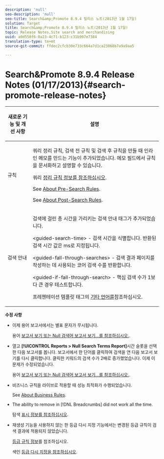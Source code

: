 ```yaml
---
description: 'null'
seo-description: 'null'
seo-title: Search&amp;Promote 8.9.4 릴리스 노트(2013년 1월 17일)
solution: Target
title: Search&amp;Promote 8.9.4 릴리스 노트(2013년 1월 17일)
topic: Release Notes,Site search and merchandising
uuid: a9d550f6-0a23-4c71-b123-c31b997e7384
translation-type: tm+mt
source-git-commit: ffdec2cfcb30e733c664a7d1ca23868b7a9a9aa5

---
```



# Search&amp;Promote 8.9.4 Release Notes (01/17/2013){#search-promote-release-notes}

<table> 
 <thead> 
  <tr> 
   <th colname="col1" class="entry"> <p>새로운 기능 및 개선 사항 </p> </th> 
   <th colname="col2" class="entry"> <p>설명 </p> </th> 
  </tr> 
 </thead>
 <tbody> 
  <tr> 
   <td colname="col1"> <p>규칙 </p> </td> 
   <td colname="col2"> <p> 쿼리 정리 규칙, 검색 전 규칙 및 검색 후 규칙을 만들 때 인라인 메모를 만드는 기능이 추가되었습니다. 메모 필드에서 규칙을 문서화하고 설명할 수 있습니다. </p> <p>쿼리 <a href="../c-about-rules-menu/c-about-query-cleaning-rules.md#concept_17F3CDDC3C8A4128AF092A82B777B86C" format="dita" scope="local"> 정리 규칙 정보를 참조하십시오</a>. </p> <p>See <a href="../c-about-rules-menu/c-about-pre-search-rules.md#concept_5BF84BB6FACB4645BA9CB7496A01CD1F" format="dita" scope="local"> About Pre-Search Rules</a>. </p> <p>See <a href="../c-about-rules-menu/c-about-post-search-rules.md#concept_AF6ADFCC0ADF4A788003964939917FDE" format="dita" scope="local"> About Post-Search Rules</a>. </p> </td> 
  </tr> 
  <tr> 
   <td colname="col1"> <p>검색 안내 </p> </td> 
   <td colname="col2"> <p> 검색에 걸린 총 시간을 가리키는 검색 안내 태그가 추가되었습니다. </p> <p> <span class="codeph"> &lt;guided-search-time&gt;</span> - 검색 시간을 식별합니다. 반환된 검색 시간 값은 ms로 지정됩니다. </p> <p> <span class="codeph"> &lt;guided-fall-through-searches&gt;</span> - 검색 결과 페이지를 작성하는 데 사용되는 코어 검색 수를 반환합니다. </p> <p> <span class="codeph"> &lt;guided-if-fall-through-search&gt;</span> - 핵심 검색 수가 1보다 큰 경우 테스트합니다. </p> <p>프레젠테이션 템플릿 태그의 <a href="../c-appendices/c-templates.md#reference_F1BBF616BCEC4AD7B2548ECD3CA74C64" format="dita" scope="local"> 기타 언어를</a>참조하십시오. </p> </td> 
  </tr> 
 </tbody> 
</table>

**수정 사항**

* 이제 용어 보고서에서는 별표 문자가 무시됩니다.

   용어 [보고서 보기 또는 Null 검색어 보고서 보기...를 참조하십시오.](../c-about-reports-menu/c-about-reports-menu.md#task_53B7ED1582DD4B0E8376546A7AFC789A).

* 열고 **[!UICONTROL Reports > Null Search Terms Report]**&#x200B;시간 슬롯을 선택한 다음 보고서를 봅니다. 보고서에서 한 단어를 클릭하여 검색을 연 다음 보고서 보기를 다시 클릭합니다. 클릭한 키워드의 검색 수가 2배로 증가했었습니다. 이제 이 문제가 수정되었습니다.

   용어 [보고서 보기 또는 Null 검색어 보고서 보기...를 참조하십시오.](../c-about-reports-menu/c-about-reports-menu.md#task_53B7ED1582DD4B0E8376546A7AFC789A).

* 비즈니스 규칙을 라이브로 적용할 때 성능 최적화가 수행되었습니다.

   See [About Business Rules](../c-about-rules-menu/c-about-business-rules.md#concept_2A93D76216754D3D8412CDEA00BD26BD).

* The ability to remove in [!DNL Breadcrumbs] did not work all the time.

   탐색 [표시 정보를 참조하십시오](../c-about-design-menu/c-about-breadcrumbs.md#concept_FB8A943C594A4A1593B118141DA61F03).

* 재생성 기능을 사용하지 않는 한 등급 다시 지정 기능에서는 변경된 등급 규칙이 검색 결과에 적용되지 않았습니다.

   [등급 규칙 정보](../c-about-rules-menu/c-about-ranking-rules.md#concept_F555C076759B4E81B925441CFE707397)를 참조하십시오.

   색인 [등급 다시 지정을 참조하십시오](../c-about-index-menu/c-about-re-rank-index.md#concept_147B0A9FCD51451787DA898E06F7C692).

